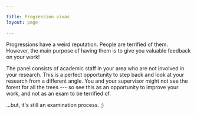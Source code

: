 ```yaml
---

title: Progression vivas
layout: page

---
```


Progressions have a weird reputation. People are terrified of them. However, the main purpose of having them is to give you valuable feedback on your work!

The panel consists of academic staff in your area who are not involved in your research. This is a perfect opportunity to step back and look at your research from a different angle. You and your supervisor might not see the forest for all the trees --- so see this as an opportunity to improve your work, and not as an exam to be terrified of.

...but, it's still an examination process. ;)

